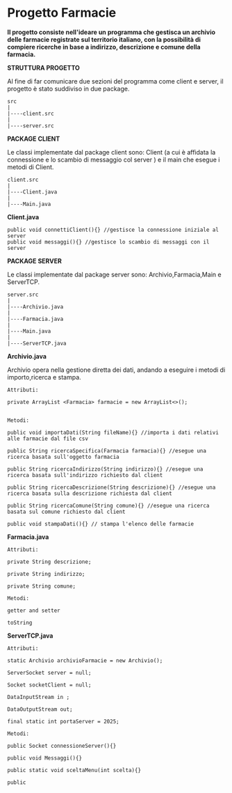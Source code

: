 # Progetto Farmacie


**Il progetto consiste nell'ideare un programma che gestisca un archivio delle farmacie registrate sul territorio italiano, con la possibilità di compiere ricerche in base a indirizzo, descrizione e comune della farmacia.**


**STRUTTURA PROGETTO**

Al fine di far comunicare due sezioni del programma come client e server, il progetto è stato suddiviso in due package.


    src
    |
    |----client.src
    |
    |----server.src


**PACKAGE CLIENT**

Le classi implementate dal package client sono: Client (a cui è affidata la connessione e lo scambio di messaggio col server ) e il main che esegue i metodi di Client.

    client.src
    |
    |----Client.java
    |
    |----Main.java

**Client.java**

    public void connettiClient(){} //gestisce la connessione iniziale al server
    public void messaggi(){} //gestisce lo scambio di messaggi con il server


**PACKAGE SERVER**

Le classi implementate dal package server sono: Archivio,Farmacia,Main e ServerTCP.


    server.src
    |
    |----Archivio.java
    |
    |----Farmacia.java
    |
    |----Main.java
    |
    |----ServerTCP.java


**Archivio.java**

Archivio opera nella gestione diretta dei dati, andando a eseguire i metodi di importo,ricerca e stampa.

    Attributi:

    private ArrayList <Farmacia> farmacie = new ArrayList<>();


    Metodi:    

    public void importaDati(String fileName){} //importa i dati relativi alle farmacie dal file csv

    public String ricercaSpecifica(Farmacia farmacia){} //esegue una ricerca basata sull'oggetto farmacia

    public String ricercaIndirizzo(String indirizzo){} //esegue una ricerca basata sull'indirizzo richiesto dal client

    public String ricercaDescrizione(String descrizione){} //esegue una ricerca basata sulla descrizione richiesta dal client

    public String ricercaComune(String comune){} //esegue una ricerca basata sul comune richiesto dal client

    public void stampaDati(){} // stampa l'elenco delle farmacie


**Farmacia.java**


    Attributi:

    private String descrizione;

    private String indirizzo;

    private String comune;
    
    Metodi:
    
    getter and setter

    toString

**ServerTCP.java**


    Attributi:
    
    static Archivio archivioFarmacie = new Archivio();

    ServerSocket server = null;

    Socket socketClient = null;

    DataInputStream in ;

    DataOutputStream out;

    final static int portaServer = 2025;

    Metodi:

    public Socket connessioneServer(){}

    public void Messaggi(){}

    public static void sceltaMenu(int scelta){}

    public 
    
